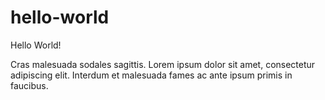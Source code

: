 # hello-world
Hello World!

Cras malesuada sodales sagittis. Lorem ipsum dolor sit amet, consectetur adipiscing elit. Interdum et malesuada fames ac ante ipsum primis in faucibus.
